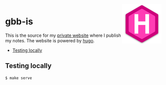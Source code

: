 <img align="right" width="128" height="128" src="logo.png">
<h1>gbb-is</h1>

This is the source for my [private website](https://gbb.is) where I publish my notes. The website is powered by [hugo](https://gohugo.io/).

<!-- vim-markdown-toc GFM -->

* [Testing locally](#testing-locally)

<!-- vim-markdown-toc -->

## Testing locally

```console
$ make serve
```
